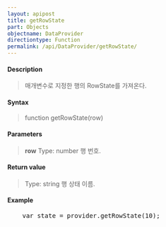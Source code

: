 ```yaml
---
layout: apipost
title: getRowState
part: Objects
objectname: DataProvider
directiontype: Function
permalink: /api/DataProvider/getRowState/
---
```



#### Description

> 매개변수로 지정한 행의 RowState를 가져온다.

#### Syntax

> function getRowState(row)

#### Parameters

> **row**
> Type: number
> 행 번호.

#### Return value

> Type: string
> 행 상태 이름.

#### Example

<pre class="prettyprint">
    var state = provider.getRowState(10);
</pre>


